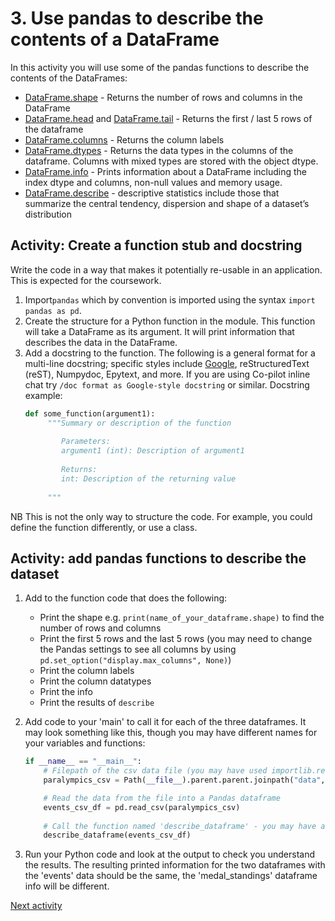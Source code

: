 # 3. Use pandas to describe the contents of a DataFrame

In this activity you will use some of the pandas functions to describe the contents of the DataFrames:

- [DataFrame.shape](https://pandas.pydata.org/docs/reference/api/pandas.DataFrame.shape.html) - Returns the number of
  rows and columns in the DataFrame
- [DataFrame.head](https://pandas.pydata.org/docs/reference/api/pandas.DataFrame.head.html)
  and [DataFrame.tail](https://pandas.pydata.org/docs/reference/api/pandas.DataFrame.tail.html) - Returns the first /
  last 5 rows of the dataframe
- [DataFrame.columns](https://pandas.pydata.org/docs/reference/api/pandas.DataFrame.columns.html) - Returns the column
  labels
- [DataFrame.dtypes](https://pandas.pydata.org/docs/reference/api/pandas.DataFrame.dtypes.html) - Returns the data types
  in the columns of the dataframe. Columns with mixed types are stored with the object dtype.
- [DataFrame.info](https://pandas.pydata.org/docs/reference/api/pandas.DataFrame.info.html) - Prints information about a
  DataFrame including the index dtype and columns, non-null values and memory usage.
- [DataFrame.describe](https://pandas.pydata.org/docs/reference/api/pandas.DataFrame.describe.html) - descriptive
  statistics include those that summarize the central tendency, dispersion and shape of a dataset’s distribution

## Activity: Create a function stub and docstring

Write the code in a way that makes it potentially re-usable in an application. This is expected for the coursework.

1. Import`pandas` which by convention is imported using the syntax `import pandas as pd`.
2. Create the structure for a Python function in the module. This function will take a DataFrame as its
   argument. It will print information that describes the data in the DataFrame.
3. Add a docstring to the function. The following is a general format for a multi-line docstring; specific
   styles include [Google](https://github.com/google/styleguide/blob/gh-pages/pyguide.md#38-comments-and-docstrings),
   reStructuredText (reST), Numpydoc, Epytext, and more. If you are using Co-pilot inline chat try
   `/doc format as Google-style docstring` or similar. Docstring example:
   ```python
   def some_function(argument1):
        """Summary or description of the function
    
           Parameters:
           argument1 (int): Description of argument1
    
           Returns:
           int: Description of the returning value
    
        """
    ```

NB This is not the only way to structure the code. For example, you could define the function differently, or use a class.

## Activity: add pandas functions to describe the dataset

1. Add to the function code that does the following:
    - Print the shape e.g. `print(name_of_your_dataframe.shape)` to find the number of rows and columns
    - Print the first 5 rows and the last 5 rows (you may need to change the Pandas settings to see all columns by using
      `pd.set_option("display.max_columns", None)`)
    - Print the column labels
    - Print the column datatypes
    - Print the info
    - Print the results of `describe`

2. Add code to your 'main' to call it for each of the three dataframes. It may look something like this, though you may
   have different names for your variables and functions:

    ```python
    if __name__ == "__main__":
        # Filepath of the csv data file (you may have used importlib.resources rather than pathlib.Path)
        paralympics_csv = Path(__file__).parent.parent.joinpath("data", "paralympics_raw.csv")
    
        # Read the data from the file into a Pandas dataframe
        events_csv_df = pd.read_csv(paralympics_csv)
       
        # Call the function named 'describe_dataframe' - you may have a different name for your function
        describe_dataframe(events_csv_df)
    ```

3. Run your Python code and look at the output to check you understand the results. The resulting printed information
   for the two dataframes with the 'events' data should be the same, the 'medal_standings' dataframe info will be
   different.

[Next activity](2-04-missing-values-identify.md)